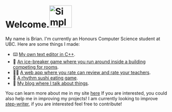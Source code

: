 # Welcome.<img src="https://external-content.duckduckgo.com/iu/?u=https%3A%2F%2Fblog-img.luanruisong.com%2Fblog%2Fimg%2F20210304140340.gif&f=1&nofb=1&ipt=3a11d4b86aded7bf3021370f80fc056e78d3e2521609d65478a30ce315e273f5&ipo=images" alt="Simple Images" title="Simple Image" width="70"/>

My name is Brian. I'm currently an Honours Computer Science student at UBC. Here are some things I made:

- ⌨️ [My own text editor in C++](https://github.com/BrianAnakPintar/step-writer).
- 🏃 [An ice-breaker game where you run around inside a building competing for rooms](https://github.com/BrianAnakPintar/RoomRival).
- 🧑‍🏫 [A web app where you rate can review and rate your teachers](https://github.com/BrianAnakPintar/TARA).
- 🍣 [A rhythm sushi eating game](https://youtu.be/Gcul3Cpx8Pk).
- 📖 [My blog where I talk about things](https://www.brianmoniaga.com/Blog).

You can learn more about me in my site [here](https://brianmoniaga.com/)
If you are interested, you could also help me in improving my projects! I am currently looking to improve [step-writer](https://github.com/BrianAnakPintar/step-writer), if you are interested feel free to contribute!
